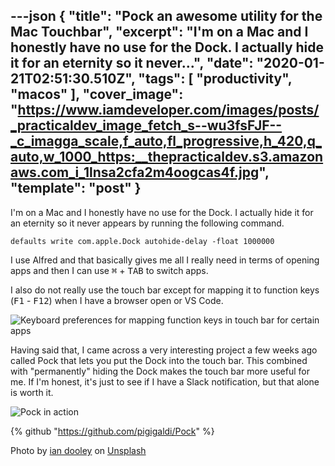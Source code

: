 ---json
{
  "title": "Pock an awesome utility for the Mac Touchbar",
  "excerpt": "I'm on a Mac and I honestly have no use for the Dock. I actually hide it for an eternity so it never...",
  "date": "2020-01-21T02:51:30.510Z",
  "tags": [
    "productivity",
    "macos"
  ],
  "cover_image": "https://www.iamdeveloper.com/images/posts/_practicaldev_image_fetch_s--wu3fsFJF--_c_imagga_scale,f_auto,fl_progressive,h_420,q_auto,w_1000_https:__thepracticaldev.s3.amazonaws.com_i_1lnsa2cfa2m4oogcas4f.jpg",
  "template": "post"
}
---

I'm on a Mac and I honestly have no use for the Dock. I actually hide it for an eternity so it never appears by running the following command.

`defaults write com.apple.Dock autohide-delay -float 1000000`

I use Alfred and that basically gives me all I really need in terms of opening apps and then I can use <kbd>⌘</kbd> + <kbd>TAB</kbd> to switch apps.

I also do not really use the touch bar except for mapping it to function keys (<kbd>F1</kbd> - <kbd>F12</kbd>) when I have a browser open or VS Code.

![Keyboard preferences for mapping function keys in touch bar for certain apps](https://www.iamdeveloper.com/images/posts/_i_5xj2scviq8o2kivnyhy0.png)

Having said that, I came across a very interesting project a few weeks ago called Pock that lets you put the Dock into the touch bar. This combined with "permanently" hiding the Dock makes the touch bar more useful for me. If I'm honest, it's just to see if I have a Slack notification, but that alone is worth it.

![Pock in action](https://www.iamdeveloper.com/images/posts/_i_qyf7zba4vejkjcjvd6lu.jpg)

{% github "https://github.com/pigigaldi/Pock" %}

Photo by [ian dooley](https://unsplash.com/@sadswim?utm_source=unsplash&utm_medium=referral&utm_content=creditCopyText) on [Unsplash](https://unsplash.com/s/photos/productivity?utm_source=unsplash&utm_medium=referral&utm_content=creditCopyText)
